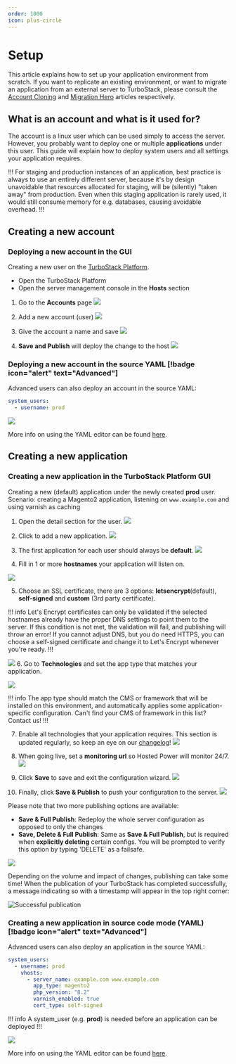 ```yaml
---
order: 1000
icon: plus-circle
---
```

# Setup

This article explains how to set up your application environment from scratch. If you want to replicate an existing environment, or want to migrate an application from an external server to TurboStack, please consult the [Account Cloning](accountclone.md) and [Migration Hero](migrationhero.md) articles respectively.

## What is an account and what is it used for?

The account is a linux user which can be used simply to access the server. However, you probably want to deploy one or multiple **applications** under this user. This guide will explain how to deploy system users and all settings your application requires.

!!!
For staging and production instances of an application, best practice is always to use an entirely different server, because it's by design unavoidable that resources allocated for staging, will be (silently) "taken away" from production. Even when this staging application is rarely used, it would still consume memory for e.g. databases, causing avoidable overhead.
!!!

## Creating a new account

### Deploying a new account in the GUI

Creating a new user on the [TurboStack Platform](https://my.turbostack.app "TurboStack Platform").

* Open the TurboStack Platform
* Open the server management console in the **Hosts** section

1. Go to the **Accounts** page
![](../../../img/turbostackapp/newapp/tsa_user1.png)

2. Add a new account (user)
![](../../../img/turbostackapp/newapp/tsa_user2.png)

3. Give the account a name and save
![](../../../img/turbostackapp/newapp/tsa_user3.png)

4. **Save and Publish** will deploy the change to the host
![](../../../img/turbostackapp/newapp/tsa_user4.png)

### Deploying a new account in the source YAML [!badge icon="alert" text="Advanced"]

Advanced users can also deploy an account in the source YAML:

```yaml
system_users:
  - username: prod
```

![](../../../img/turbostackapp/newapp/tsa_user5.png)

More info on using the YAML editor can be found [here](../yaml.md).

## Creating a new application

### Creating a new application in the TurboStack Platform GUI

Creating a new (default) application under the newly created **prod** user.
Scenario: creating a Magento2 application, listening on `www.example.com` and using varnish as caching

1. Open the detail section for the user.
![](../../../img/turbostackapp/newapp/tsa_app1.png) 

2. Click to add a new application.
![](../../../img/turbostackapp/newapp/tsa_app2.png)

3. The first application for each user should always be **default**.
![](../../../img/turbostackapp/newapp/tsa_app3.png)

4. Fill in 1 or more **hostnames** your application will listen on. 

![](../../../img/turbostackapp/newapp/tsa_appX.png)

5. Choose an SSL certificate, there are 3 options: **letsencrypt**(default), **self-signed** and **custom** (3rd party certificate).

!!! info
Let's Encrypt certificates can only be validated if the selected hostnames already have the proper DNS settings to point them to the server. If this condition is not met, the validation will fail, and publishing will throw an error! If you cannot adjust DNS, but you do need HTTPS, you can choose a self-signed certificate and change it to Let's Encrypt whenever you're ready. 
!!!

![](../../../img/turbostackapp/newapp/tsa_app4.png)
6. Go to **Technologies** and set the app type that matches your application.

![](../../../img/turbostackapp/newapp/tsa_app5.png)

!!! info
The app type should match the CMS or framework that will be installed on this environment, and automatically applies some application-specific configuration. Can't find your CMS of framework in this list? Contact us!
!!!

7. Enable all technologies that your application requires. This section is updated regularly, so keep an eye on our [changelog](../../changelog.md)!
![](../../../img/turbostackapp/newapp/tsa_app6.png)

8. When going live, set a **monitoring url** so Hosted Power will monitor 24/7.
![](../../../img/turbostackapp/newapp/tsa_app7.png)

9. Click **Save** to save and exit the configuration wizard.
![](../../../img/turbostackapp/newapp/tsa_app8.png)

10. Finally, click **Save & Publish** to push your configuration to the server.
![](../../../img/turbostackapp/newapp/tsa_app9.png)

Please note that two more publishing options are available:

- **Save & Full Publish**: Redeploy the whole server configuration as opposed to only the changes
- **Save, Delete & Full Publish**: Same as **Save & Full Publish**, but is required when **explicitly deleting** certain configs. You will be prompted to verify this option by typing 'DELETE' as a failsafe.

![](../../../img/turbostackapp/newapp/tsa_app10.png)

Depending on the volume and impact of changes, publishing can take some time! When the publication of your TurboStack has completed successfully, a message indicating so with a timestamp will appear in the top right corner:

![Successful publication](../../../img/turbostackapp/newapp/publishsuccess.png)

### Creating a new application in source code mode (YAML) [!badge icon="alert" text="Advanced"]

Advanced users can also deploy an application in the source YAML:

```yaml
system_users:
  - username: prod
    vhosts:
      - server_name: example.com www.example.com
        app_type: magento2
        php_version: "8.2"
        varnish_enabled: true
        cert_type: self-signed
```

!!! info
A system_user (e.g. **prod**) is needed before an application can be deployed
!!!

![](../../../img/turbostackapp/newapp/tsa_app11.png)

More info on using the YAML editor can be found [here](../yaml.md).


